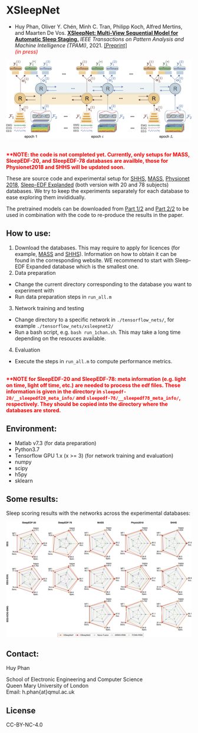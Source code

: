 # XSleepNet
- Huy Phan, Oliver Y. Chén, Minh C. Tran, Philipp Koch, Alfred Mertins, and Maarten De Vos. [__XSleepNet: Multi-View Sequential Model for Automatic Sleep Staging.__](https://ieeexplore.ieee.org/abstract/document/9392272) _IEEE Transactions on Pattern Analysis and Machine Intelligence (TPAMI)_, 2021. [[Preprint]](https://arxiv.org/abs/2007.05492) <br/><span style="color:red">*(in press)*</span>

![XSleepNet](figure/xsleepnet.png)

<br/><span style="color:red">**\*\*NOTE: the code is not completed yet. Currently, only setups for MASS, SleepEDF-20, and SleepEDF-78 databases are availble, those for Physionet2018 and SHHS will be updated soon.**</span>

These are source code and experimental setup for [SHHS](https://sleepdata.org/datasets/shhs), [MASS](https://massdb.herokuapp.com/en/), [Physionet 2018](https://physionet.org/content/challenge-2018/1.0.0/), [Sleep-EDF Explanded](https://www.physionet.org/content/sleep-edfx/1.0.0/) (both version with 20 and 78 subjects) databases. We try to keep the experiments separately for each database to ease exploring them invididually.

The pretrained models can be downloaded from [Part 1/2](https://zenodo.org/record/5809496) and [Part 2/2](https://zenodo.org/record/5809511) to be used in combination with the code to re-produce the results in the paper. 

How to use:
-------------
1. Download the databases. This may require to apply for licences (for example, [MASS](https://massdb.herokuapp.com/en/) and [SHHS](https://sleepdata.org/datasets/shhs)). Information on how to obtain it can be found in the corresponding website. WE recommend to start with Sleep-EDF Expanded database which is the smallest one. 
2. Data preparation
- Change the current directory corresponding to the database you want to experiment with
- Run data preparation steps in `run_all.m`
3. Network training and testing
- Change directory to a specific network in `./tensorflow_nets/`, for example `./tensorflow_nets/xsleepnet2/`
- Run a bash script, e.g. `bash run_1chan.sh`. This may take a long time depending on the resouces available.  
4. Evaluation
- Execute the steps in `run_all.m` to compute performance metrics.

<br/><span style="color:red">**\*\*NOTE for SleepEDF-20 and SleepEDF-78: meta information (e.g. light on time, light off time, etc.) are needed to process the edf files. These information is given in the directory in `sleepedf-20/__sleepedf20_meta_info/` and `sleepedf-78/__sleepedf78_meta_info/`, respectively. They should
be copied into the directory where the databases are stored.**</span>

Environment:
-------------
- Matlab v7.3 (for data preparation)
- Python3.7
- Tensorflow GPU 1.x (x >= 3) (for network training and evaluation)
- numpy
- scipy
- h5py
- sklearn 

Some results:
-------------
Sleep scoring results with the networks across the experimental databases:

![scoring](figure/overall_results.png)

Contact:
-------------
Huy Phan 

School of Electronic Engineering and Computer Science  
Queen Mary University of London  
Email: h.phan{at}qmul.ac.uk  

License
-------------
CC-BY-NC-4.0
